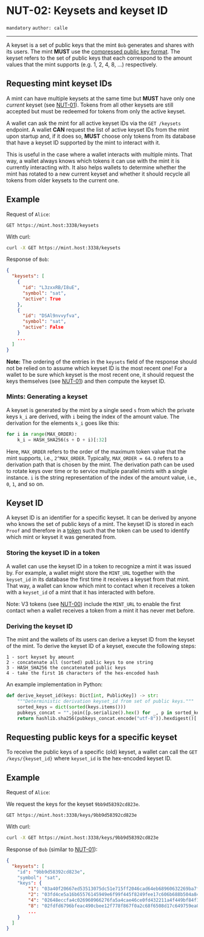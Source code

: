 NUT-02: Keysets and keyset ID
==========================

`mandatory` `author: calle`

---

A keyset is a set of public keys that the mint `Bob` generates and shares with its users. The mint **MUST** use the [compressed public key format](https://learnmeabitcoin.com/technical/public-key#public-key-format). The keyset refers to the set of public keys that each correspond to the amount values that the mint supports (e.g. 1, 2, 4, 8, ...) respectively.

## Requesting mint keyset IDs

A mint can have multiple keysets at the same time but **MUST** have only one *current* keyset (see [NUT-01][01]). Tokens from all other keysets are still accepted but must be redeemed for tokens from only the active keyset.

A wallet can ask the mint for all active keyset IDs via the `GET /keysets` endpoint. A wallet **CAN** request the list of active keyset IDs from the mint upon startup and, if it does so, **MUST** choose only tokens from its database that have a keyset ID supported by the mint to interact with it.

This is useful in the case where a wallet interacts with multiple mints. That way, a wallet always knows which tokens it can use with the mint it is currently interacting with. It also helps wallets to determine whether the mint has rotated to a new current keyset and whether it should recycle all tokens from older keysets to the current one.

## Example

Request of `Alice`:

```http
GET https://mint.host:3338/keysets
```

With curl:

```bash
curl -X GET https://mint.host:3338/keysets
```

Response of `Bob`:

```json
{
  "keysets": [
    {
      "id": "L3zxxRB/I8uE",
      "symbol": "sat",
      "active": True
    },
    {
      "id": "DSAl9nvvyfva",
      "symbol": "sat",
      "active": False
    }
    ...
  ]
}
```

**Note:** The ordering of the entries in the `keysets` field of the response should not be relied on to assume which keyset ID is the most recent one! For a wallet to be sure which keyset is the most recent one, it should request the keys themselves (see [NUT-01][01]) and then compute the keyset ID.

### Mints: Generating a keyset

A keyset is generated by the mint by a single seed `s` from which the private keys `k_i` are derived, with `i` being the index of the amount value. The derivation for the elements `k_i` goes like this:

```python
for i in range(MAX_ORDER):
	k_i = HASH_SHA256(s + D + i)[:32]
```

Here, `MAX_ORDER` refers to the order of the maximum token value that the mint supports, i.e., `2^MAX_ORDER`. Typically, `MAX_ORDER = 64`. `D` refers to a derivation path that is chosen by the mint. The derivation path can be used to rotate keys over time or to service multiple parallel mints with a single instance. `i` is the string representation of the index of the amount value, i.e., `0`, `1`, and so on.

## Keyset ID

A keyset ID is an identifier for a specific keyset. It can be derived by anyone who knows the set of public keys of a mint. The keyset ID is stored in each `Proof` and therefore in a [token][TokenV3] such that the token can be used to identify which mint or keyset it was generated from. 

### Storing the keyset ID in a token

A wallet can use the keyset ID in a token to recognize a mint it was issued by. For example, a wallet might store the `MINT_URL` together with the `keyset_id` in its database the first time it receives a keyset from that mint. That way, a wallet can know which mint to contact when it receives a token with a `keyset_id` of a mint that it has interacted with before.

Note: V3 tokens (see [NUT-00][00]) include the `MINT_URL` to enable the first contact when a wallet receives a token from a mint it has never met before.

### Deriving the keyset ID

The mint and the wallets of its users can derive a keyset ID from the keyset of the mint. To derive the keyset ID of a keyset, execute the following steps:

```
1 - sort keyset by amount
2 - concatenate all (sorted) public keys to one string
3 - HASH_SHA256 the concatenated public keys
4 - take the first 16 characters of the hex-encoded hash
```

An example implementation in Python:

```python
def derive_keyset_id(keys: Dict[int, PublicKey]) -> str:
	"""Deterministic derivation keyset_id from set of public keys."""
	sorted_keys = dict(sorted(keys.items()))
	pubkeys_concat = "".join([p.serialize().hex() for _, p in sorted_keys.items()])
	return hashlib.sha256(pubkeys_concat.encode("utf-8")).hexdigest()[:16]
```

## Requesting public keys for a specific keyset
To receive the public keys of a specific (old) keyset, a wallet can call the `GET /keys/{keyset_id}` where `keyset_id` is the hex-encoded keyset ID. 

## Example

Request of `Alice`:

We request the keys for the keyset `9bb9d58392cd823e`.

```http
GET https://mint.host:3338/keys/9bb9d58392cd823e
```

With curl:

```bash
curl -X GET https://mint.host:3338/keys/9bb9d58392cd823e
```

Response of `Bob` (similar to [NUT-01][01]):

```json
{
  "keysets": [
    "id": "9bb9d58392cd823e",
    "symbol": "sat",
    "keys": {
        "1": "03a40f20667ed53513075dc51e715ff2046cad64eb68960632269ba7f0210e38bc",
        "2": "03fd4ce5a16b65576145949e6f99f445f8249fee17c606b688b504a849cdc452de",
        "4": "02648eccfa4c026960966276fa5a4cae46ce0fd432211a4f449bf84f13aa5f8303",
        "8": "02fdfd6796bfeac490cbee12f778f867f0a2c68f6508d17c649759ea0dc3547528",
        ...
    }
  ]
}
```

[00]: 00.md
[01]: 01.md
[02]: 02.md
[03]: 03.md
[04]: 04.md
[05]: 05.md
[06]: 06.md
[07]: 07.md
[08]: 08.md
[09]: 09.md
[10]: 10.md
[11]: 11.md
[12]: 12.md
[13]: 13.md
[14]: 14.md
[15]: 15.md
[16]: 16.md
[17]: 17.md
[18]: 18.md
[19]: 19.md
[20]: 20.md
[TokenV3]: https://github.com/cashuBTC/nuts/blob/main/00.md#023---v3-tokens
